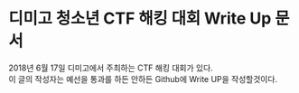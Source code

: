 # 디미고 청소년 CTF 해킹 대회 Write Up 문서
2018년 6월 17일 디미고에서 주최하는 CTF 해킹 대회가 있다. </br>
이 글의 작성자는 예선을 통과를 하든 안하든 Github에 Write UP을 작성할것이다. 

